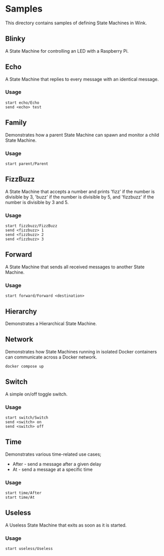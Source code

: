 # Samples

This directory contains samples of defining State Machines in Wink.

## Blinky

A State Machine for controlling an LED with a Raspberry Pi.

## Echo

A State Machine that replies to every message with an identical message.

### Usage

```
start echo/Echo
send <echo> test
```

## Family

Demonstrates how a parent State Machine can spawn and monitor a child State Machine.

### Usage

```
start parent/Parent
```

## FizzBuzz

A State Machine that accepts a number and prints 'fizz' if the number is divisible by 3, 'buzz' if the number is divisible by 5, and 'fizzbuzz' if the number is divisible by 3 and 5.

### Usage

```
start fizzbuzz/FizzBuzz
send <fizzbuzz> 1
send <fizzbuzz> 2
send <fizzbuzz> 3
```

## Forward

A State Machine that sends all received messages to another State Machine.

### Usage

```
start forward/Forward <destination>
```

## Hierarchy

Demonstrates a Hierarchical State Machine.

## Network

Demonstrates how State Machines running in isolated Docker containers can communicate across a Docker network.

```
docker compose up
```

## Switch

A simple on/off toggle switch.

### Usage

```
start switch/Switch
send <switch> on
send <switch> off
```

## Time

Demonstrates various time-related use cases;
- After - send a message after a given delay
- At - send a message at a specific time

### Usage

```
start time/After
start time/At
```

## Useless

A Useless State Machine that exits as soon as it is started.

### Usage

```
start useless/Useless
```
